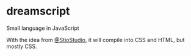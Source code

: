 # dreamscript

Small language in JavaScript

With the idea from [@StioStudio](https://github.com/stiostudio), it will compile into CSS and HTML, but mostly CSS.
